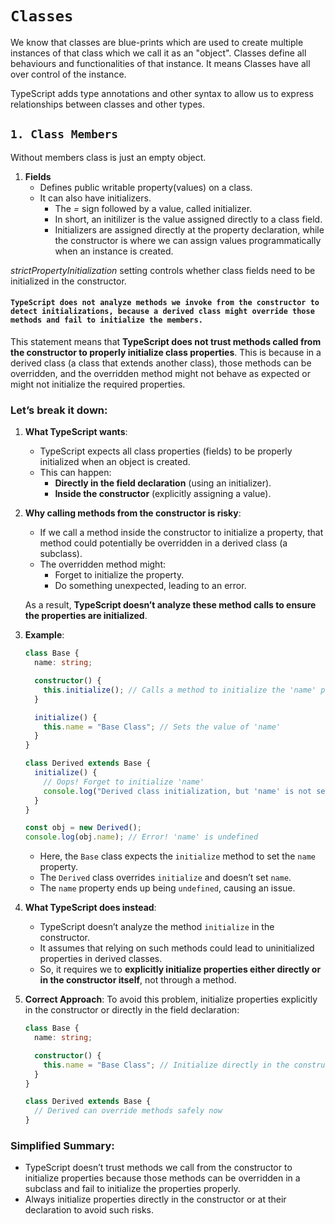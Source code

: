 # `Classes`

We know that classes are blue-prints which are used to create multiple instances of that class which we call it as an "object". Classes define all behaviours and functionalities of that instance. It means Classes have all over control of the instance.

TypeScript adds type annotations and other syntax to allow us to express relationships between classes and other types.

## `1. Class Members`

Without members class is just an empty object.

1. **Fields**
   - Defines public writable property(values) on a class.
   - It can also have initializers.
     - The _=_ sign followed by a value, called initializer.
     - In short, an initilizer is the value assigned directly to a class field.
     - Initializers are assigned directly at the property declaration, while the constructor is where
       we can assign values programmatically when an instance is created.

_strictPropertyInitialization_ setting controls whether class fields need to be initialized in the constructor.

#### `TypeScript does not analyze methods we invoke from the constructor to detect initializations, because a derived class might override those methods and fail to initialize the members.`

This statement means that **TypeScript does not trust methods called from the constructor to properly initialize class properties**. This is because in a derived class (a class that extends another class), those methods can be overridden, and the overridden method might not behave as expected or might not initialize the required properties.

### Let’s break it down:

1. **What TypeScript wants**:

   - TypeScript expects all class properties (fields) to be properly initialized when an object is created.
   - This can happen:
     - **Directly in the field declaration** (using an initializer).
     - **Inside the constructor** (explicitly assigning a value).

2. **Why calling methods from the constructor is risky**:

   - If we call a method inside the constructor to initialize a property, that method could potentially be overridden in a derived class (a subclass).
   - The overridden method might:
     - Forget to initialize the property.
     - Do something unexpected, leading to an error.

   As a result, **TypeScript doesn’t analyze these method calls to ensure the properties are initialized**.

3. **Example**:

   ```typescript
   class Base {
     name: string;

     constructor() {
       this.initialize(); // Calls a method to initialize the 'name' property
     }

     initialize() {
       this.name = "Base Class"; // Sets the value of 'name'
     }
   }

   class Derived extends Base {
     initialize() {
       // Oops! Forget to initialize 'name'
       console.log("Derived class initialization, but 'name' is not set!");
     }
   }

   const obj = new Derived();
   console.log(obj.name); // Error! 'name' is undefined
   ```

   - Here, the `Base` class expects the `initialize` method to set the `name` property.
   - The `Derived` class overrides `initialize` and doesn’t set `name`.
   - The `name` property ends up being `undefined`, causing an issue.

4. **What TypeScript does instead**:

   - TypeScript doesn’t analyze the method `initialize` in the constructor.
   - It assumes that relying on such methods could lead to uninitialized properties in derived classes.
   - So, it requires we to **explicitly initialize properties either directly or in the constructor itself**, not through a method.

5. **Correct Approach**:
   To avoid this problem, initialize properties explicitly in the constructor or directly in the field declaration:

   ```typescript
   class Base {
     name: string;

     constructor() {
       this.name = "Base Class"; // Initialize directly in the constructor
     }
   }

   class Derived extends Base {
     // Derived can override methods safely now
   }
   ```

### Simplified Summary:

- TypeScript doesn’t trust methods we call from the constructor to initialize properties because those methods can be overridden in a subclass and fail to initialize the properties properly.
- Always initialize properties directly in the constructor or at their declaration to avoid such risks.
